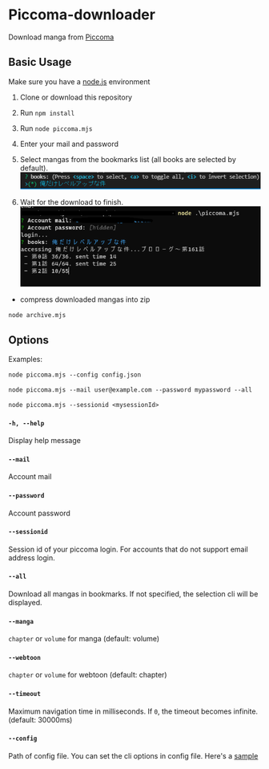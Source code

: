 # Piccoma-downloader
Download manga from [Piccoma](https://piccoma.com/)

## Basic Usage
Make sure you have a [node.js](https://nodejs.org/) environment
1. Clone or download this repository
2. Run `npm install`
3. Run `node piccoma.mjs`
4. Enter your mail and password
5. Select mangas from the bookmarks list (all books are selected by default).
![usage-list](usage-list.png)

6. Wait for the download to finish.
![usage](usage.png)
- compress downloaded mangas into zip

```
node archive.mjs 
```

## Options

Examples:  
```
node piccoma.mjs --config config.json
``` 
```
node piccoma.mjs --mail user@example.com --password mypassword --all
``` 
```
node piccoma.mjs --sessionid <mysessionId>
``` 

#### `-h, --help`  
Display help message
#### `--mail`
Account mail
#### `--password`
Account password
#### `--sessionid`
Session id of your piccoma login. For accounts that do not support email address login. 
#### `--all`
Download all mangas in bookmarks. If not specified, the selection cli will be displayed.
#### `--manga`
`chapter` or `volume` for manga (default: volume)
#### `--webtoon`
`chapter` or `volume` for webtoon (default: chapter)
#### `--timeout`
Maximum navigation time in milliseconds. If `0`, the timeout becomes infinite. (default: 30000ms)
#### `--config`
Path of config file. You can set the cli options in config file. Here's a [sample](https://github.com/Elastic1/piccoma-downloader/blob/main/config.json)

